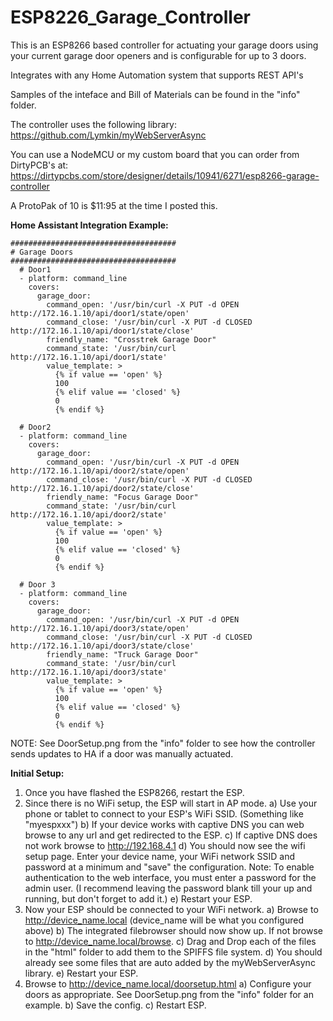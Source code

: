 # ESP8226_Garage_Controller

This is an ESP8266 based controller for actuating your garage doors using your current garage
door openers and is configurable for up to 3 doors.

Integrates with any Home Automation system that supports REST API's

Samples of the inteface and Bill of Materials can be found in the "info" folder.

The controller uses the following library: https://github.com/Lymkin/myWebServerAsync

You can use a NodeMCU or my custom board that you can order from DirtyPCB's at:
https://dirtypcbs.com/store/designer/details/10941/6271/esp8266-garage-controller

A ProtoPak of 10 is $11:95 at the time I posted this.


**Home Assistant Integration Example:**

```
#####################################
# Garage Doors
#####################################
  # Door1
  - platform: command_line
    covers:
      garage_door:
        command_open: '/usr/bin/curl -X PUT -d OPEN http://172.16.1.10/api/door1/state/open'
        command_close: '/usr/bin/curl -X PUT -d CLOSED http://172.16.1.10/api/door1/state/close'
        friendly_name: "Crosstrek Garage Door"
        command_state: '/usr/bin/curl http://172.16.1.10/api/door1/state'
        value_template: >
          {% if value == 'open' %}
          100
          {% elif value == 'closed' %}
          0
          {% endif %}

  # Door2
  - platform: command_line
    covers:
      garage_door:
        command_open: '/usr/bin/curl -X PUT -d OPEN http://172.16.1.10/api/door2/state/open'
        command_close: '/usr/bin/curl -X PUT -d CLOSED http://172.16.1.10/api/door2/state/close'
        friendly_name: "Focus Garage Door"
        command_state: '/usr/bin/curl http://172.16.1.10/api/door2/state'
        value_template: >
          {% if value == 'open' %}
          100
          {% elif value == 'closed' %}
          0
          {% endif %}
  
  # Door 3
  - platform: command_line
    covers:
      garage_door:
        command_open: '/usr/bin/curl -X PUT -d OPEN http://172.16.1.10/api/door3/state/open'
        command_close: '/usr/bin/curl -X PUT -d CLOSED http://172.16.1.10/api/door3/state/close'
        friendly_name: "Truck Garage Door"
        command_state: '/usr/bin/curl http://172.16.1.10/api/door3/state'
        value_template: >
          {% if value == 'open' %}
          100
          {% elif value == 'closed' %}
          0
          {% endif %}
```
NOTE: See DoorSetup.png from the "info" folder to see how the controller sends updates to HA if a door was manually actuated.

**Initial Setup:**

1) Once you have flashed the ESP8266, restart the ESP.
2) Since there is no WiFi setup, the ESP will start in AP mode.
  a) Use your phone or tablet to connect to your ESP's WiFi SSID. (Something like "myespxxx")
  b) If your device works with captive DNS you can web browse to any url and get redirected to the ESP.
  c) If captive DNS does not work browse to http://192.168.4.1
  d) You should now see the wifi setup page. Enter your device name, your WiFi network SSID and password
     at a minimum and "save" the configuration.
     Note: To enable authentication to the web interface, you must enter a password for the admin user. (I recommend leaving the password blank till your up and running, but don't forget to add it.)
  e) Restart your ESP.
3) Now your ESP should be connected to your WiFi network.
  a) Browse to http://device_name.local  (device_name will be what you configured above)
  b) The integrated filebrowser should now show up.  If not browse to http://device_name.local/browse.
  c) Drag and Drop each of the files in the "html" folder to add them to the SPIFFS file system.
  d) You should already see some files that are auto added by the myWebServerAsync library.
  e) Restart your ESP.
4) Browse to http://device_name.local/doorsetup.html
  a) Configure your doors as appropriate. See DoorSetup.png from the "info" folder for an example.
  b) Save the config.
  c) Restart ESP.

